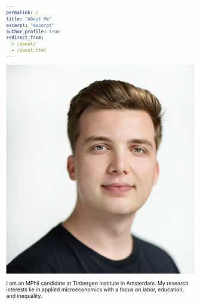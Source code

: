 ```yaml
---
permalink: /
title: "About Me"
excerpt: "excerpt"
author_profile: true
redirect_from: 
  - /about/
  - /about.html
---
```


<img title="A photo of me" alt="Alexander Grawe" src="images/Alexander_Grawe.jpg">
 
I am an MPhil candidate at Tinbergen Institute in Amsterdam. My research interests lie in applied microeconomics with a focus on labor, education, and inequality.